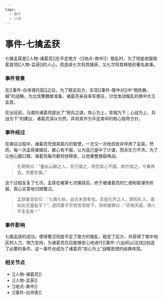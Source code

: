 ```yaml
---
tags:
  - 事件
  - 计谋
---
```

# 事件-七擒孟获

七擒孟获是[[人物-诸葛亮]]在平定南方（[[地点-南中]]）叛乱时，为了彻底收服南蛮首领[[人物-孟获]]的人心，而连续七次将其擒获，又七次将其释放的著名故事。

### 事件背景

在[[事件-白帝城托孤]]之后，为了稳定后方，实现[[事件-隆中对]]中“南抚彝、越”的战略，为北伐曹魏做准备，诸葛亮亲自率军南征，讨伐发动叛乱的南中大王孟获。

在出征前，马谡向诸葛亮提出了“用兵之道，攻心为上，攻城为下；心战为上，兵战为下”的建议，诸葛亮深以为然，并将其作为平定南中的核心指导方针。

### 事件经过

在南征过程中，诸葛亮凭借其超凡的智慧，一次又一次地击败并俘虏了孟获。然而，每一次孟获被擒后，都心有不服，认为自己是中了计谋，而非实力不济。为了让他心服口服，诸葛亮每次都将他释放，让他重整旗鼓再战。

> 孔明笑曰：“量此山僻之人，吾已擒之，但恐其心不服，故尔放之。今番再去，务要生擒。”

这个过程反复了七次。孟获在被第七次擒获后，终于被诸葛亮的仁德和智谋所折服，真心实意地归顺蜀汉。

> 孟获垂泪言曰：“七擒七纵，自古未尝有也。吾虽化外之人，颇知礼义，直如此无羞耻乎？”...遂同妻子宗党皆至帐下，肉袒谢罪曰：“丞相天威，南人不复反矣！”

### 事件影响

七擒孟获的成功，使得蜀汉彻底平定了南方的叛乱，稳定了后方，并获得了南中地区的人力、物力支持，为诸葛亮日后能够安心地进行[[事件-六出祁山|北伐]]创造了必要的条件。这一事件也成为了诸葛亮“攻心为上”战略思想的经典体现。

### 相关节点
- [[人物-诸葛亮]]
- [[人物-孟获]]
- [[地点-南中]]
- [[事件-出师表]]
